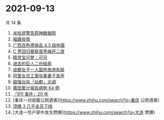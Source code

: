 # 2021-09-13

共 14 条

<!-- BEGIN ZHIHUSEARCH -->
<!-- 最后更新时间 Mon Sep 13 2021 13:07:34 GMT+0800 (China Standard Time) -->
1. [米哈游警告原神数据网](https://www.zhihu.com/search?q=原神)
1. [福建疫情](https://www.zhihu.com/search?q=福建疫情)
1. [广西百色德保县 4.3 级地震](https://www.zhihu.com/search?q=广西地震)
1. [C 罗回归曼联首秀梅开二度](https://www.zhihu.com/search?q=C罗)
1. [精灵宝可梦：可可](https://www.zhihu.com/search?q=精灵宝可梦可可)
1. [进击的巨人二创结局](https://www.zhihu.com/search?q=进击的巨人)
1. [成都女子一人国外旅游失联](https://www.zhihu.com/search?q=成都女子失联)
1. [阿里女员工案张某妻子发声](https://www.zhihu.com/search?q=阿里女员工案)
1. [超强台风「灿都」北调](https://www.zhihu.com/search?q=灿都)
1. [莆田累计报告病例 64 例](https://www.zhihu.com/search?q=莆田疫情)
1. [「911 事件」20 年](https://www.zhihu.com/search?q=911)
1. [重庆一对闺蜜公厕遇害](https://www.zhihu.com/search?q=重庆 公厕遇害)
1. [顶楼 3 几乎全员下线](https://www.zhihu.com/search?q=顶楼3)
1. [大连一住户家中发生燃爆](https://www.zhihu.com/search?q=大连 燃爆)
<!-- END ZHIHUSEARCH -->
